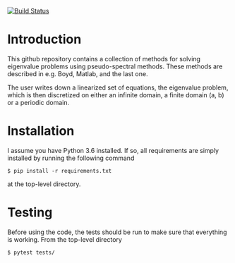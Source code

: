[![Build Status](https://travis-ci.com/nbia-astro/skeletor.svg?token=SrP7KstmwUSGLQustYFw&branch=master)](https://travis-ci.com/nbia-astro/skeletor)

# Introduction

This github repository contains a collection of methods for solving
eigenvalue problems using pseudo-spectral methods. These methods are described
in e.g. Boyd, Matlab, and the last one.

The user writes down a linearized set of equations, the eigenvalue problem,
which is then discretized on either an infinite domain, a finite domain (a, b)
or a periodic domain.

# Installation

I assume you have Python 3.6 installed. If so, all requirements are simply
installed by running the following command

```
$ pip install -r requirements.txt
```
at the top-level directory.

# Testing

Before using the code, the tests should be run to make sure that everything is
working. From the top-level directory
```
$ pytest tests/
```
